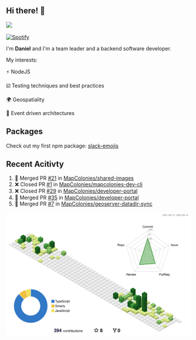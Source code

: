 ## Hi there! 👋

<p>
  <img src="https://github-readme-stats.vercel.app/api?username=syncush&theme=tokyonight">
</p>

[![Spotify](https://novatorem-rust.vercel.app/api/spotify)](https://open.spotify.com/user/syncush)

I'm **Daniel** and I'm a team leader and a backend software developer.

My interests:

⚡ NodeJS

☑️ Testing techniques and best practices

🌍 Geospatiality

🧠 Event driven architectures

## Packages
Check out my first npm package: [slack-emojis](https://www.npmjs.com/package/slack-emojis)

## Recent Acitivty
<!--START_SECTION:activity-->
1. 🎉 Merged PR [#21](https://github.com/MapColonies/shared-images/pull/21) in [MapColonies/shared-images](https://github.com/MapColonies/shared-images)
2. ❌ Closed PR [#1](https://github.com/MapColonies/mapcolonies-dev-cli/pull/1) in [MapColonies/mapcolonies-dev-cli](https://github.com/MapColonies/mapcolonies-dev-cli)
3. ❌ Closed PR [#29](https://github.com/MapColonies/developer-portal/pull/29) in [MapColonies/developer-portal](https://github.com/MapColonies/developer-portal)
4. 🎉 Merged PR [#35](https://github.com/MapColonies/developer-portal/pull/35) in [MapColonies/developer-portal](https://github.com/MapColonies/developer-portal)
5. 🎉 Merged PR [#7](https://github.com/MapColonies/geoserver-datadir-sync/pull/7) in [MapColonies/geoserver-datadir-sync](https://github.com/MapColonies/geoserver-datadir-sync)
<!--END_SECTION:activity-->

![contrib](./profile-3d-contrib/profile-green-animate.svg)
